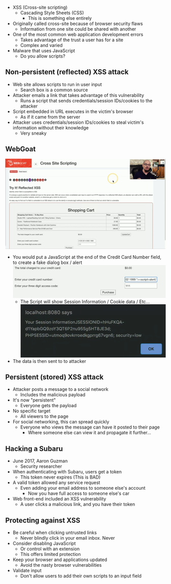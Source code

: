 - XSS (Cross-site scripting)
	- Cascading Style Sheets (CSS)
		- This is something else entirely
- Originally called cross-site because of browser security flaws
	- Information from one site could be shared with another
- One of the most common web application development errors
	- Takes advantage of the trust a user has for a site
	- Complex and varied
- Malware that uses JavaScript
	- Do you allow scripts?

## Non-persistent (reflected) XSS attack
- Web site allows scripts to run in user input
	- Search box is a common source
- Attacker emails a link that takes advantage of this vulnerability
	- Runs a script that sends credentials/session IDs/cookies to the attacker
- Script embedded in URL executes in the victim's browser
	- As if it came from the server
- Attacker uses credentials/session IDs/cookies to steal victim's information without their knowledge
	- Very sneaky

## WebGoat
![](Images/Pasted%20image%2020231202025243.png)
- You would put a JavaScript at the end of the Credit Card Number field, to create a fake dialog box / alert
![](Images/Pasted%20image%2020231202025350.png)
	- The Script will show Session Information / Cookie data / Etc...
![](Images/Pasted%20image%2020231202025452.png)
- The data is then sent to to attacker

## Persistent (stored) XSS attack
- Attacker posts a message to a social network
	- Includes the malicious payload
- It's now "persistent"
	- Everyone gets the payload
- No specific target
	- All viewers to the page
- For social networking, this can spread quickly
	- Everyone who views the message can have it posted to their page
		- Where someone else can view it and propagate it further...

## Hacking a Subaru
- June 2017, Aaron Guzman
	- Security researcher
- When authenticating with Subaru, users get a token
	- This token never expires (This is BAD)
- A valid token allowed any service request
	- Even adding your email address to someone else's account
		- Now you have full access to someone else's car
- Web front-end included an XSS vulnerability
	- A user clicks a malicious link, and you have their token

## Protecting against XSS
- Be careful when clicking untrusted links
	- Never blindly click in your email inbox. Never
- Consider disabling JavaScript
	- Or control with an extension
	- This offers limited protection
- Keep your browser and applications updated
	- Avoid the nasty browser vulnerabilities
- Validate input
	- Don't allow users to add their own scripts to an input field

